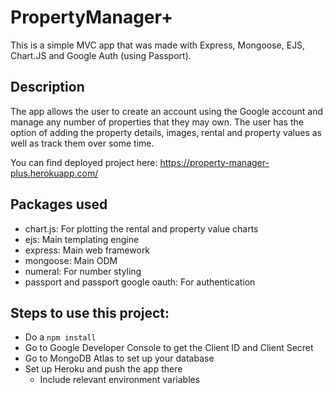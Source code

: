 # PropertyManager+

This is a simple MVC app that was made with Express, Mongoose, EJS, Chart.JS and Google Auth (using Passport).

## Description

The app allows the user to create an account using the Google account and manage any number of properties that they may own. The user has the option of adding the property details, images, rental and property values as well as track them over some time. 

You can find deployed project here: https://property-manager-plus.herokuapp.com/

## Packages used

* chart.js: For plotting the rental and property value charts
* ejs: Main templating engine
* express: Main web framework 
* mongoose: Main ODM
* numeral: For number styling
* passport and passport google oauth: For authentication

## Steps to use this project:

* Do a `npm install` 
* Go to Google Developer Console to get the Client ID and Client Secret
* Go to MongoDB Atlas to set up your database
* Set up Heroku and push the app there 
    * Include relevant environment variables
